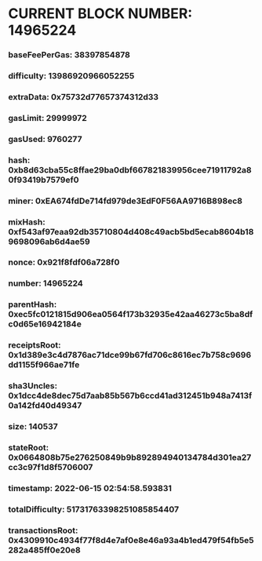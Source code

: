 # CURRENT BLOCK NUMBER: 14965224

### baseFeePerGas: 38397854878
### difficulty: 13986920966052255
### extraData: 0x75732d77657374312d33
### gasLimit: 29999972
### gasUsed: 9760277
### hash: 0xb8d63cba55c8ffae29ba0dbf667821839956cee71911792a80f93419b7579ef0
### miner: 0xEA674fdDe714fd979de3EdF0F56AA9716B898ec8
### mixHash: 0xf543af97eaa92db35710804d408c49acb5bd5ecab8604b189698096ab6d4ae59
### nonce: 0x921f8fdf06a728f0
### number: 14965224
### parentHash: 0xec5fc0121815d906ea0564f173b32935e42aa46273c5ba8dfc0d65e16942184e
### receiptsRoot: 0x1d389e3c4d7876ac71dce99b67fd706c8616ec7b758c9696dd1155f966ae71fe
### sha3Uncles: 0x1dcc4de8dec75d7aab85b567b6ccd41ad312451b948a7413f0a142fd40d49347
### size: 140537
### stateRoot: 0x0664808b75e276250849b9b892894940134784d301ea27cc3c97f1d8f5706007
### timestamp: 2022-06-15 02:54:58.593831
### totalDifficulty: 51731763398251085854407
### transactionsRoot: 0x4309910c4934f77f8d4e7af0e8e46a93a4b1ed479f54fb5e5282a485ff0e20e8
